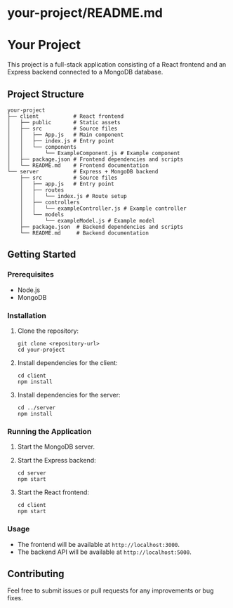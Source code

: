 # your-project/README.md

# Your Project

This project is a full-stack application consisting of a React frontend and an Express backend connected to a MongoDB database.

## Project Structure

```
your-project
├── client           # React frontend
│   ├── public       # Static assets
│   ├── src          # Source files
│   │   ├── App.js   # Main component
│   │   ├── index.js # Entry point
│   │   └── components
│   │       └── ExampleComponent.js # Example component
│   ├── package.json # Frontend dependencies and scripts
│   └── README.md    # Frontend documentation
└── server           # Express + MongoDB backend
    ├── src          # Source files
    │   ├── app.js   # Entry point
    │   ├── routes
    │   │   └── index.js # Route setup
    │   ├── controllers
    │   │   └── exampleController.js # Example controller
    │   └── models
    │       └── exampleModel.js # Example model
    ├── package.json  # Backend dependencies and scripts
    └── README.md     # Backend documentation
```

## Getting Started

### Prerequisites

- Node.js
- MongoDB

### Installation

1. Clone the repository:
   ```
   git clone <repository-url>
   cd your-project
   ```

2. Install dependencies for the client:
   ```
   cd client
   npm install
   ```

3. Install dependencies for the server:
   ```
   cd ../server
   npm install
   ```

### Running the Application

1. Start the MongoDB server.

2. Start the Express backend:
   ```
   cd server
   npm start
   ```

3. Start the React frontend:
   ```
   cd client
   npm start
   ```

### Usage

- The frontend will be available at `http://localhost:3000`.
- The backend API will be available at `http://localhost:5000`.

## Contributing

Feel free to submit issues or pull requests for any improvements or bug fixes.